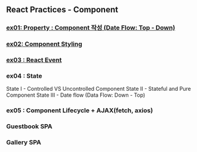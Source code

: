 ## React Practices - Component

### <a href="https://github.com/Sewonzzang123/react-practices/tree/main/component/ex01">ex01: Property : Component 작성 (Date Flow: Top - Down)</a>

### <a href="https://github.com/Sewonzzang123/react-practices/tree/main/component/ex02">ex02: Component Styling</a>

### <a href="https://github.com/Sewonzzang123/react-practices/tree/main/component/ex03">ex03 : React Event</a>

### ex04 : State

State I - Controlled VS Uncontrolled Component
State II - Stateful and Pure Component
State III - Date flow (Data Flow: Down - Top)

### ex05 : Component Lifecycle + AJAX(fetch, axios)

### Guestbook SPA

### Gallery SPA

